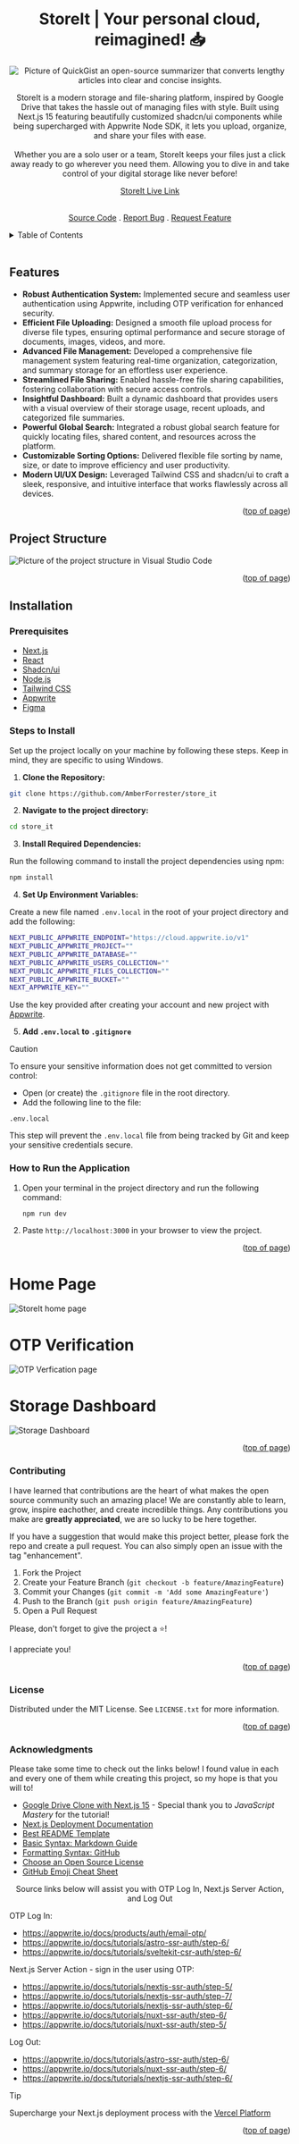 <a id="readme-top"></a>

<h1 align="center">StoreIt | Your personal cloud, reimagined! 📥</h1> 

<div align="center">

<img src="/public/assets/images/StorageDashboard.png" alt="Picture of QuickGist an open-source summarizer that converts lengthy articles into clear and concise insights.">

<p align="center">StoreIt is a modern storage and file-sharing platform, inspired by Google Drive that takes the hassle out of managing files with style. Built using Next.js 15 featuring beautifully customized shadcn/ui components while being supercharged with Appwrite Node SDK, it lets you upload, organize, and share your files with ease. 
<br/>
<br/>
Whether you are a solo user or a team, StoreIt keeps your files just a click away ready to go wherever you need them. Allowing you to dive in and take control of your digital storage like never before! 
<br />

<a href="https://www.storeit.amberforrester.io/">StoreIt Live Link</a>



<br />
<a href="https://github.com/AmberForrester/store_it">Source Code</a>
.
<a href="https://github.com/AmberForrester/store_it/issues/new?assignees=&labels=bug&projects=&template=bug-report-%F0%9F%90%9E.md&title=">Report Bug</a>
.
<a href="https://github.com/AmberForrester/store_it/issues/new?assignees=&labels=enhancement&projects=&template=feature-request-%F0%9F%9A%80.md&title=">Request Feature</a>
</p>
</div>

<details>
  <summary>Table of Contents</summary>
  <ol>
    <li><a href="#project-structure">Project Structure</a></li>
    <li><a href="#features">Features</a></li>
    <li><a href="#installation">Installation</a></li>
    <li><a href="#steps-to-install">Steps to Install</a></li>
    <li><a href="#how-to-run-the-application">How to Run the Application</a></li>
    <li><a href="#contributing">Contributing</a></li>
    <li><a href="#license">License</a></li>
    <li><a href="#acknowledgments">Acknowledgments</a></li>
  </ol>
</details>
<br />



## Features
- **Robust Authentication System:** Implemented secure and seamless user authentication using Appwrite, including OTP verification for enhanced security.
- **Efficient File Uploading:** Designed a smooth file upload process for diverse file types, ensuring optimal performance and secure storage of documents, images, videos, and more.
- **Advanced File Management:** Developed a comprehensive file management system featuring real-time organization, categorization, and summary storage for an effortless user experience.
- **Streamlined File Sharing:** Enabled hassle-free file sharing capabilities, fostering collaboration with secure access controls.
- **Insightful Dashboard:** Built a dynamic dashboard that provides users with a visual overview of their storage usage, recent uploads, and categorized file summaries.
- **Powerful Global Search:** Integrated a robust global search feature for quickly locating files, shared content, and resources across the platform.
- **Customizable Sorting Options:** Delivered flexible file sorting by name, size, or date to improve efficiency and user productivity.
- **Modern UI/UX Design:** Leveraged Tailwind CSS and shadcn/ui to craft a sleek, responsive, and intuitive interface that works flawlessly across all devices.

<p align="right">(<a href="#readme-top">top of page</a>)</p>



## Project Structure

<img src="/public/assets/images/ProjectStructure.png" alt="Picture of the project structure in Visual Studio Code">

<p align="right">(<a href="#readme-top">top of page</a>)</p>



## Installation

### Prerequisites
- [Next.js](https://nextjs.org/)
- [React](https://react.dev/)
- [Shadcn/ui](https://ui.shadcn.com/)
- [Node.js](https://nodejs.org/en)
- [Tailwind CSS](https://tailwindcss.com/)
- [Appwrite](https://appwrite.io/)
- [Figma](https://www.figma.com/)



### Steps to Install

Set up the project locally on your machine by following these steps. 
Keep in mind, they are specific to using Windows.

1. **Clone the Repository:**
  ```bash
  git clone https://github.com/AmberForrester/store_it
  ```

2. **Navigate to the project directory:**
  ```bash
  cd store_it
  ```

3. **Install Required Dependencies:** 

Run the following command to install the project dependencies using npm:
  ```bash
  npm install
  ```

4. **Set Up Environment Variables:**

Create a new file named `.env.local` in the root of your project directory and add the following:
   ```bash
  NEXT_PUBLIC_APPWRITE_ENDPOINT="https://cloud.appwrite.io/v1"
  NEXT_PUBLIC_APPWRITE_PROJECT=""
  NEXT_PUBLIC_APPWRITE_DATABASE=""
  NEXT_PUBLIC_APPWRITE_USERS_COLLECTION=""
  NEXT_PUBLIC_APPWRITE_FILES_COLLECTION=""
  NEXT_PUBLIC_APPWRITE_BUCKET=""
  NEXT_APPWRITE_KEY=""
   ```

Use the key provided after creating your account and new project with [Appwrite](https://appwrite.io/). 

5. **Add `.env.local` to `.gitignore`**

> [!CAUTION]
> To ensure your sensitive information does not get committed to version control:
  - Open (or create) the `.gitignore` file in the root directory.
  - Add the following line to the file:
   ```
   .env.local
   ```

This step will prevent the `.env.local` file from being tracked by Git and keep your sensitive credentials secure. 



### How to Run the Application

1. Open your terminal in the project directory and run the following command: 
   ```bash
   npm run dev
   ```

2. Paste `http://localhost:3000` in your browser to view the project.

<p align="right">(<a href="#readme-top">top of page</a>)</p>



# Home Page 
<img src="/public/assets/images/StoreItHome.png" alt="StoreIt home page">

# OTP Verification
<img src="/public/assets/images/OTPVerification.png" alt="OTP Verfication page">

# Storage Dashboard
<img src="/public/assets/images/StorageDashboard.png" alt="Storage Dashboard">

<p align="right">(<a href="#readme-top">top of page</a>)</p>



### Contributing

I have learned that contributions are the heart of what makes the open source community such an amazing place! We are constantly able to learn, grow, inspire eachother, and create incredible things. Any contributions you make are **greatly appreciated**, we are so lucky to be here together.

If you have a suggestion that would make this project better, please fork the repo and create a pull request. You can also simply open an issue with the tag "enhancement".

1. Fork the Project
2. Create your Feature Branch (`git checkout -b feature/AmazingFeature`)
3. Commit your Changes (`git commit -m 'Add some AmazingFeature'`)
4. Push to the Branch (`git push origin feature/AmazingFeature`)
5. Open a Pull Request

Please, don't forget to give the project a :star:! 

I appreciate you!

<p align="right">(<a href="#readme-top">top of page</a>)</p>



### License

Distributed under the MIT License. See `LICENSE.txt` for more information.

<p align="right">(<a href="#readme-top">top of page</a>)</p>



### Acknowledgments

Please take some time to check out the links below! I found value in each and every one of them while creating this project, so my hope is that you will to!

* [Google Drive Clone with Next.js 15](https://youtu.be/lie0cr3wESQ?si=2ec5nZEWd7a7sYll) - Special thank you to _JavaScript Mastery_ for the tutorial!
* [Next.js Deployment Documentation](https://nextjs.org/docs/deployment)
* [Best README Template](https://github.com/othneildrew/Best-README-Template)
* [Basic Syntax: Markdown Guide](https://www.markdownguide.org/basic-syntax/#reference-style-links)
* [Formatting Syntax: GitHub](https://docs.github.com/en/get-started/writing-on-github/getting-started-with-writing-and-formatting-on-github/basic-writing-and-formatting-syntax)
* [Choose an Open Source License](https://choosealicense.com)
* [GitHub Emoji Cheat Sheet](https://github.com/ikatyang/emoji-cheat-sheet/blob/master/README.md#animal-bug)

<p align="center">Source links below will assist you with OTP Log In, Next.js Server Action, and Log Out</p>

OTP Log In: 
- https://appwrite.io/docs/products/auth/email-otp/ 
- https://appwrite.io/docs/tutorials/astro-ssr-auth/step-6/
- https://appwrite.io/docs/tutorials/sveltekit-csr-auth/step-6/ 

Next.js Server Action - sign in the user using OTP:
- https://appwrite.io/docs/tutorials/nextjs-ssr-auth/step-5/ 
- https://appwrite.io/docs/tutorials/nextjs-ssr-auth/step-7/ 
- https://appwrite.io/docs/tutorials/nextjs-ssr-auth/step-6/ 
- https://appwrite.io/docs/tutorials/nuxt-ssr-auth/step-6/ 
- https://appwrite.io/docs/tutorials/nuxt-ssr-auth/step-5/ 

Log Out:
- https://appwrite.io/docs/tutorials/astro-ssr-auth/step-6/ 
- https://appwrite.io/docs/tutorials/nuxt-ssr-auth/step-6/ 
- https://appwrite.io/docs/tutorials/nextjs-ssr-auth/step-6/ 

> [!TIP]
> Supercharge your Next.js deployment process with the [Vercel Platform](https://vercel.com/new?utm_medium=default-template&filter=next.js&utm_source=create-next-app&utm_campaign=create-next-app-readme)

<p align="right">(<a href="#readme-top">top of page</a>)</p>